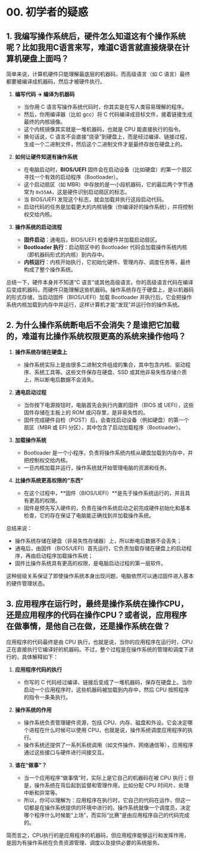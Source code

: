 # 00. 初学者的疑惑

## 1. 我编写操作系统后，硬件怎么知道这有个操作系统呢？比如我用C语言来写，难道C语言就直接烧录在计算机硬盘上面吗？

简单来说，计算机硬件只能理解最底层的机器码，而高级语言（如 C 语言）最终都要被编译成机器码，然后才被硬件执行。

1. **编写代码 → 编译为机器码**  
   - 当你用 C 语言写操作系统代码时，你其实是在写人类容易理解的程序。  
   - 然后，你用编译器（比如 gcc）将 C 代码编译成目标文件，接着链接生成最终的内核镜像。  
   - 这个内核镜像其实就是一堆机器码，也就是 CPU 能直接执行的指令。  
   - 换句话说，C 语言不会直接“烧录”到硬盘上，而是经过编译、链接过程，生成一个二进制文件，然后这个二进制文件才是最终存放在硬盘上的。

2. **如何让硬件知道有操作系统**  
   - 在电脑启动时，**BIOS/UEFI** 固件会在启动设备（比如硬盘）的第一个扇区寻找一个有效的启动程序（Bootloader）。  
   - 这个启动扇区（如 MBR）中存放的是一小段机器码，它的最后两个字节通常为 `0x55AA`，这是硬件识别启动扇区的标志。  
   - 当 BIOS/UEFI 发现这个标志，就会加载并执行这段启动代码。  
   - 启动代码的任务是加载更大的内核镜像（你编译好的操作系统），并将控制权交给内核。

3. **操作系统的启动流程**  
   - **固件启动**：通电后，BIOS/UEFI 检查硬件并加载启动扇区。  
   - **Bootloader 执行**：启动扇区中的 Bootloader 代码会加载操作系统内核（即机器码形式的内核）到内存中。  
   - **内核运行**：内核开始执行，它初始化硬件、管理内存、调度任务等，最终构成了整个操作系统。

总结一下，硬件本身并不知道“C 语言”或其他高级语言。你的高级语言代码在编译后变成机器码，而硬件只能理解这些机器码。操作系统存在于硬盘上，是以机器码的形式存储，当启动固件（BIOS/UEFI）加载 Bootloader 并执行后，它会把操作系统内核加载到内存中并运行，这样计算机才能“发现”并运行你的操作系统。

## 2. 为什么操作系统断电后不会消失？是谁把它加载的，难道有比操作系统权限更高的系统来操作他吗？

1. **操作系统存储在硬盘上**  
   - 操作系统实际上是由很多二进制文件组成的集合，其中包含内核、驱动程序、系统工具等。这些文件保存在硬盘、SSD 或其他非易失性存储介质上，所以断电后数据不会消失。

2. **通电启动过程**  
   - 当你按下电源按钮时，电脑首先会执行内置的固件（BIOS 或 UEFI），这些固件存储在主板上的 ROM 或闪存里，是非易失性的。  
   - 固件完成硬件自检（POST）后，会查找启动设备（例如硬盘）的第一个扇区（MBR 或 EFI 分区），其中包含了启动加载程序（Bootloader）。

3. **加载操作系统**  
   - Bootloader 是一个小程序，负责将操作系统内核从硬盘加载到内存中，并把控制权交给内核。  
   - 一旦内核加载并运行，操作系统就开始管理电脑的资源和任务。

4. **比操作系统更高权限的“东西”**  
   - 在这个过程中，**固件（BIOS/UEFI）**是先于操作系统运行的，并且具有更高的权限。  
   - 固件是预先写入硬件的，负责在操作系统启动之前完成硬件初始化和基本检查，它的存在保证了电脑能正确找到并加载操作系统。

总结来说：
- 操作系统存储在硬盘（非易失性存储器）上，所以断电后数据不会丢失；
- 通电后，由固件（BIOS/UEFI）首先运行，它负责加载存储在硬盘上的启动程序，再由启动程序加载操作系统；
- 固件比操作系统具有更高的权限，是电脑启动过程的第一层软件。

这种层级关系保证了即使操作系统本身出现问题，电脑依然可以通过固件进入基本的硬件管理状态。

## 3. 应用程序在运行时，最终是操作系统在操作CPU，还是应用程序的代码在操作CPU？或者说，应用程序在做事情，是他自己在做，还是操作系统在做？

应用程序的代码最终是由 CPU 执行，也就是说，当你的应用程序在运行时，CPU 正在直接执行它编译好的机器码。不过，整个过程是在操作系统的管理和调度下进行的，具体解释如下：

1. **应用程序代码的执行**  
   - 你写的 C 代码经过编译、链接后变成了一堆机器码，保存在硬盘上。当你启动一个应用程序时，这些机器码被加载到内存中，然后 CPU 按照程序的指令一条条执行。

2. **操作系统的作用**  
   - 操作系统负责管理硬件资源，包括 CPU、内存、磁盘和外设。它会决定哪个进程在什么时候可以使用 CPU，也就是说，操作系统调度应用程序的执行。
   - 操作系统还提供了一系列系统调用（如文件操作、网络通信等），应用程序通过这些接口与硬件进行间接交互。

3. **谁在“做事”？**  
   - 当一个应用程序“做事情”时，实际上是它自己的机器码在被 CPU 执行；但是，操作系统在背后起到监督和管理作用，比如分配 CPU 时间片、处理中断和异常等。
   - 所以，你可以理解为：应用程序在执行时，它自己的代码在运作，但这一切都是在操作系统提供的环境中进行的。操作系统就像一个调度员，决定哪个程序什么时候能“上场”，而实际“比赛”是由应用程序自己的代码完成的。

简而言之，CPU执行的是应用程序的机器码，但应用程序能够运行和发挥作用，是因为有操作系统在负责资源管理、调度以及提供必要的系统服务。